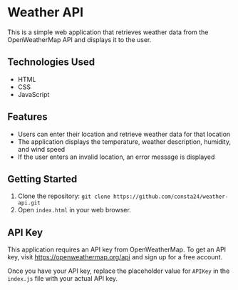 # Weather API

This is a simple web application that retrieves weather data from the OpenWeatherMap API and displays it to the user.

## Technologies Used

- HTML
- CSS
- JavaScript

## Features

- Users can enter their location and retrieve weather data for that location
- The application displays the temperature, weather description, humidity, and wind speed
- If the user enters an invalid location, an error message is displayed

## Getting Started

1. Clone the repository: `git clone https://github.com/consta24/weather-api.git`
2. Open `index.html` in your web browser.

## API Key

This application requires an API key from OpenWeatherMap. To get an API key, visit https://openweathermap.org/api and sign up for a free account.

Once you have your API key, replace the placeholder value for `APIKey` in the `index.js` file with your actual API key.
